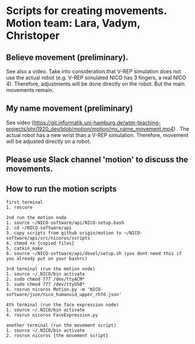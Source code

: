# Scripts for creating movements. Motion team: Lara, Vadym, Christoper

## Believe movement (preliminary). 
See also a video. Take into consideration that V-REP simulation does not use the 
actual robot (e.g. V-REP simulated NICO has 3 fingers, a real NICO 4). Therefore,
adjustments will be done directly on the robot. But the main movements remain.

## My name movement (preliminary)
See video (https://git.informatik.uni-hamburg.de/wtm-teaching-projects/phri1920_dev/blob/motion/motion/my_name_movement.mp4) . The actual robot has a new wrist than a V-REP simulation. Therefore,
movement will be adjusted directly on a robot.

## Please use Slack channel 'motion' to discuss the movements.

## How to run the motion scripts
```
first terminal
1. roscore

2nd run the motion node
1. source ~/NICO-software/api/NICO-setup.bash
2. cd ~/NICO-software/api
3. copy scripts from github origin/motion to ~/NICO-software/api/src/nicoros/scripts
4. chmod +x {copied files}
5. catkin_make
6. source ~/NICO-software/api/devel/setup.sh (you dont need this if you already put on your bashrc)

3rd terminal (run the motion node)
1. source ~/.NICO/bin activate
2. sudo chmod 777 /dev/ttyACM*
3. sudo chmod 777 /dev/ttyUSB*
4. rosrun nicoros Motion.py -m 'NICO-software/json/nico_humanoid_upper_rh7d.json'

4th terminal (run the face expression node)
1. source ~/.NICO/bin activate
4. rosrun nicoros FaceExpression.py

another terminal (run the movement script)
1. source ~/.NICO/bin activate
2. rosrun nicoros {the movement script}
```
